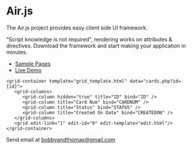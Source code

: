 # Air.js

The Air.js project provides easy client side UI framework.

"Script knowledge is not required", rendering works on attributes & directives. 
Download the framework and start making your application in minutes.

- [Sample Pages](https://dbjson.com/samplecodes)
- [Live Demo](https://dbjson.com/demo)


```
<grid-container template="grid_template.html" data="cards.php?id={id}">
   <grid-columns>
      <grid-column hidden="true" title="ID" bind="ID" />
      <grid-column title="Card Num" bind="CARDNUM" />
      <grid-column title="Status" bind="STATUS" />
      <grid-column title="Created On Date" bind="CREATEDON" />
   </grid-columns>
   <grid edit-link="1" edit-id="0" edit-template="edit.html"/>
</grid-container>

```

Send email at bobbyandthomas@gmail.com
